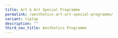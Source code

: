 ```yaml
---
title: Art & Art Special Programme
permalink: /aesthetics-art-art-special-programme/
variant: tiptap
description: ""
third_nav_title: Aesthetics Programme
---
```

<p></p>